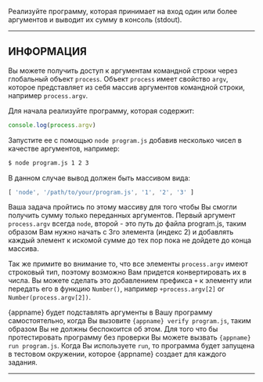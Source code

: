 Реализуйте программу, которая принимает на вход один или более аргументов и выводит их сумму в консоль (stdout).

----------------------------------------------------------------------
## ИНФОРМАЦИЯ
Вы можете получить доступ к аргументам командной строки через глобальный объект `process`. Объект `process` имеет свойство `argv`, которое представляет из себя массив аргументов командной строки, например `process.argv`.

Для начала реализуйте программу, которая содержит:

```js
console.log(process.argv)
```

Запустите ее с помощью `node program.js` добавив несколько чисел в качестве аргументов, например:

```sh
$ node program.js 1 2 3
```
В данном случае вывод должен быть массивом вида:

```js
[ 'node', '/path/to/your/program.js', '1', '2', '3' ]
```
Ваша задача пройтись по этому массиву для того чтобы Вы смогли получить сумму только переданных аргументов. Первый аргумент `process.argv` всегда `node`, второй - это путь до файла program.js, таким образом Вам нужно начать с 3го элемента (индекс 2) и добавлять каждый элемент к искомой сумме до тех пор пока не дойдете до конца массива.

Так же примите во внимание то, что все элементы `process.argv` имеют строковый тип, поэтому возможно Вам придется конвертировать их в числа. Вы можете сделать это добавлением префикса `+` к элементу или передать его в функцию `Number()`, например  `+process.argv[2]` or `Number(process.argv[2])`.

{appname} будет подставлять аргументы в Вашу программу самостоятельно, когда Вы вызовите `{appname} verify program.js`, таким образом Вы не должны беспокоится об этом. Для того что бы протестировать программу без проверки Вы можете вызвать `{appname} run program.js`. Когда Вы используете `run`, то программа будет запущена в тестовом окружении, которое {appname} создает для каждого задания.

----------------------------------------------------------------------
